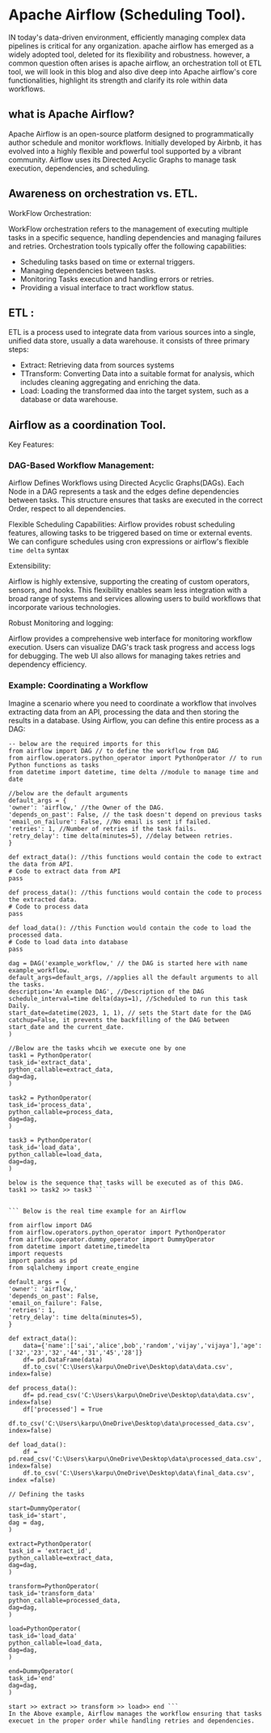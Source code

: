 
# Apache Airflow (Scheduling Tool).

IN today's data-driven environment, efficiently managing complex data pipelines is critical for any organization. apache airflow has emerged as a widely adopted tool, deleted for its flexibility and robustness. however, a common question often arises is apache airflow, an orchestration toll ot ETL tool, we will look in this blog and also dive deep into Apache airflow's core functionalities, highlight its strength and clarify its role within data workflows.

## what is Apache Airflow?

Apache Airflow is an open-source platform designed to programmatically author schedule and monitor workflows. Initially developed by Airbnb, it has evolved into a highly flexible and powerful tool supported by a vibrant community. Airflow uses its Directed Acyclic Graphs to manage task execution, dependencies, and scheduling.

## Awareness on orchestration vs. ETL.

WorkFlow Orchestration:

WorkFlow orchestration refers to the management of executing multiple tasks in a specific sequence, handling dependencies and managing failures and retries. Orchestration tools typically offer the following capabilities:

- Scheduling tasks based on time or external triggers.
- Managing dependencies between tasks.
- Monitoring Tasks execution and handling errors or retries.
- Providing a visual interface to tract workflow status.

## ETL :

 ETL is a process used to integrate data from various sources into a single, unified data store, usually a data warehouse. it consists of three primary steps:

- Extract: Retrieving data from sources systems
- TTransform: Converting Data into a suitable format for analysis, which includes cleaning aggregating and enriching the data.
- Load: Loading the transformed daa into the target system, such as a database or data warehouse.


## Airflow as a coordination Tool.

Key Features:

### DAG-Based Workflow Management:

Airflow Defines Workflows using Directed Acyclic Graphs(DAGs). Each Node in a DAG represents a task and the edges define dependencies between tasks. This structure ensures that tasks are executed in the correct Order, respect to all dependencies.

Flexible Scheduling Capabilities: Airflow provides robust scheduling features, allowing tasks to be triggered based on time or external events. We can configure schedules using cron expressions or airflow's flexible `time delta` syntax

Extensibility:

Airflow is highly extensive, supporting the creating of custom operators, sensors, and hooks. This flexibility enables seam less integration with a broad range of systems and services allowing users to build workflows that incorporate various technologies.

Robust Monitoring and logging:

Airflow provides a comprehensive web interface for monitoring workflow execution. Users can visualize DAG's track task progress and access logs for debugging. The web UI also allows for managing takes retries and dependency efficiency.

### Example: Coordinating a Workflow

Imagine a scenario where you need to coordinate a workflow that involves extracting data from an API, processing the data and then storing the results in a database. Using Airflow, you can define this entire process as a DAG:



``` 
-- below are the required imports for this 
from airflow import DAG // to define the workflow from DAG 
from airflow.operators.python_operator import PythonOperator // to run Python functions as tasks
from datetime import datetime, time delta //module to manage time and date 

//below are the default arguments
default_args = {
'owner': 'airflow,' //the Owner of the DAG.
'depends_on_past': False, // the task doesn't depend on previous tasks
'email_on_failure': False, //No email is sent if failed.
'retries': 1, //Number of retries if the task fails.
'retry_delay': time delta(minutes=5), //delay between retries.
}

def extract_data(): //this functions would contain the code to extract the data from API.
# Code to extract data from API
pass

def process_data(): //this functions would contain the code to process the extracted data.
# Code to process data
pass

def load_data(): //this Function would contain the code to load the processed data.
# Code to load data into database
pass

dag = DAG('example_workflow,' // the DAG is started here with name example_workflow.
default_args=default_args, //applies all the default arguments to all the tasks.
description='An example DAG', //Description of the DAG 
schedule_interval=time delta(days=1), //Scheduled to run this task Daily.
start_date=datetime(2023, 1, 1), // sets the Start date for the DAG 
catchup=False, it prevents the backfilling of the DAG between start_date and the current_date.
)

//Below are the tasks whcih we execute one by one 
task1 = PythonOperator(
task_id='extract_data',
python_callable=extract_data,
dag=dag,
)

task2 = PythonOperator(
task_id='process_data',
python_callable=process_data,
dag=dag,
)

task3 = PythonOperator(
task_id='load_data',
python_callable=load_data,
dag=dag,
)

below is the sequence that tasks will be executed as of this DAG.
task1 >> task2 >> task3 ``` 


``` Below is the real time example for an Airflow

from airflow import DAG
from airflow.operators.python_operator import PythonOperator
from airflow.operator.dummy_operator import DummyOperator
from datetime import datetime,timedelta 
import requests
import pandas as pd 
from sqlalchemy import create_engine

default_args = {
'owner': 'airflow,' 
'depends_on_past': False, 
'email_on_failure': False,
'retries': 1, 
'retry_delay': time delta(minutes=5), 
}

def extract_data(): 
    data={'name':['sai','alice',bob','random','vijay','vijaya'],'age':['32','23','32','44','31','45','28']}
    df= pd.DataFrame(data)
    df.to_csv('C:\Users\karpu\OneDrive\Desktop\data\data.csv', index=false)

def process_data(): 
    df= pd.read_csv('C:\Users\karpu\OneDrive\Desktop\data\data.csv', index=false)
    df['processed'] = True
    df.to_csv('C:\Users\karpu\OneDrive\Desktop\data\processed_data.csv', index=false)

def load_data(): 
    df = pd.read_csv('C:\Users\karpu\OneDrive\Desktop\data\processed_data.csv', index=false)
    df.to_csv('C:\Users\karpu\OneDrive\Desktop\data\final_data.csv', index =false)
    
// Defining the tasks

start=DummyOperator(
task_id='start',
dag = dag,
)

extract=PythonOperator(
task_id = 'extract_id',
python_callable=extract_data,
dag=dag,
)

transform=PythonOperator(
task_id='transform_data'
python_callable=processed_data,
dag=dag,
)

load=PythonOperator(
task_id='load_data'
python_callable=load_data,
dag=dag,
)

end=DummyOperator(
task_id='end'
dag=dag,
)

start >> extract >> transform >> load>> end ```
In the Above example, Airflow manages the workflow ensuring that tasks execuet in the proper order while handling retries and dependencies.

